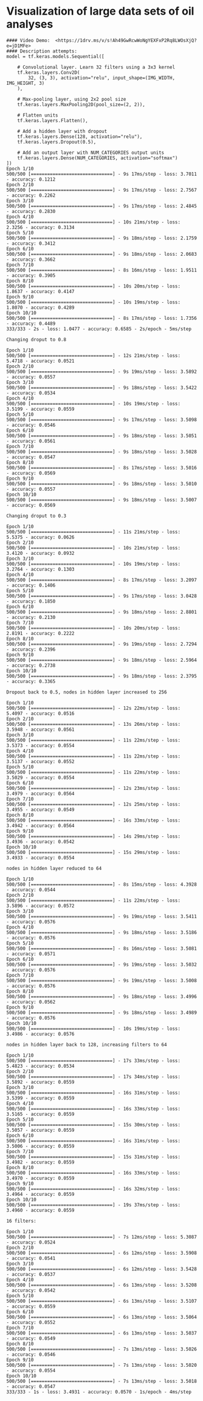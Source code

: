 # Visualization of large data sets of oil analyses
    #### Video Demo:  <https://1drv.ms/v/s!Ah49GwRcwWoNgYEXFxP2Rq8LWOsXjQ?e=jD1MFe>
    #### Description attempts:
    model = tf.keras.models.Sequential([

        # Convolutional layer. Learn 32 filters using a 3x3 kernel
        tf.keras.layers.Conv2D(
            32, (3, 3), activation="relu", input_shape=(IMG_WIDTH, IMG_HEIGHT, 3)
        ),

        # Max-pooling layer, using 2x2 pool size
        tf.keras.layers.MaxPooling2D(pool_size=(2, 2)),

        # Flatten units
        tf.keras.layers.Flatten(),

        # Add a hidden layer with dropout
        tf.keras.layers.Dense(128, activation="relu"),
        tf.keras.layers.Dropout(0.5),

        # Add an output layer with NUM_CATEGORIES output units
        tf.keras.layers.Dense(NUM_CATEGORIES, activation="softmax")
    ])
    Epoch 1/10
    500/500 [==============================] - 9s 17ms/step - loss: 3.7011 - accuracy: 0.1212  
    Epoch 2/10
    500/500 [==============================] - 9s 17ms/step - loss: 2.7567 - accuracy: 0.2262
    Epoch 3/10
    500/500 [==============================] - 9s 17ms/step - loss: 2.4845 - accuracy: 0.2830
    Epoch 4/10
    500/500 [==============================] - 10s 21ms/step - loss: 2.3256 - accuracy: 0.3134
    Epoch 5/10
    500/500 [==============================] - 9s 18ms/step - loss: 2.1759 - accuracy: 0.3412
    Epoch 6/10
    500/500 [==============================] - 9s 18ms/step - loss: 2.0683 - accuracy: 0.3662
    Epoch 7/10
    500/500 [==============================] - 8s 16ms/step - loss: 1.9511 - accuracy: 0.3905
    Epoch 8/10
    500/500 [==============================] - 10s 20ms/step - loss: 1.8637 - accuracy: 0.4147
    Epoch 9/10
    500/500 [==============================] - 10s 19ms/step - loss: 1.8070 - accuracy: 0.4289
    Epoch 10/10
    500/500 [==============================] - 8s 17ms/step - loss: 1.7356 - accuracy: 0.4489
    333/333 - 2s - loss: 1.0477 - accuracy: 0.6585 - 2s/epoch - 5ms/step

    Changing droput to 0.8

    Epoch 1/10
    500/500 [==============================] - 12s 21ms/step - loss: 5.4718 - accuracy: 0.0521
    Epoch 2/10
    500/500 [==============================] - 9s 19ms/step - loss: 3.5892 - accuracy: 0.0557
    Epoch 3/10
    500/500 [==============================] - 9s 18ms/step - loss: 3.5422 - accuracy: 0.0534
    Epoch 4/10
    500/500 [==============================] - 10s 19ms/step - loss: 3.5199 - accuracy: 0.0559
    Epoch 5/10
    500/500 [==============================] - 9s 17ms/step - loss: 3.5098 - accuracy: 0.0546
    Epoch 6/10
    500/500 [==============================] - 9s 18ms/step - loss: 3.5051 - accuracy: 0.0561
    Epoch 7/10
    500/500 [==============================] - 9s 18ms/step - loss: 3.5028 - accuracy: 0.0547
    Epoch 8/10
    500/500 [==============================] - 8s 17ms/step - loss: 3.5016 - accuracy: 0.0569
    Epoch 9/10
    500/500 [==============================] - 9s 18ms/step - loss: 3.5010 - accuracy: 0.0557
    Epoch 10/10
    500/500 [==============================] - 9s 18ms/step - loss: 3.5007 - accuracy: 0.0569

    Changing droput to 0.3

    Epoch 1/10
    500/500 [==============================] - 11s 21ms/step - loss: 5.5375 - accuracy: 0.0626
    Epoch 2/10
    500/500 [==============================] - 10s 21ms/step - loss: 3.4120 - accuracy: 0.0932
    Epoch 3/10
    500/500 [==============================] - 10s 19ms/step - loss: 3.2764 - accuracy: 0.1303
    Epoch 4/10
    500/500 [==============================] - 8s 17ms/step - loss: 3.2097 - accuracy: 0.1406
    Epoch 5/10
    500/500 [==============================] - 9s 17ms/step - loss: 3.0428 - accuracy: 0.1850
    Epoch 6/10
    500/500 [==============================] - 9s 18ms/step - loss: 2.8801 - accuracy: 0.2130
    Epoch 7/10
    500/500 [==============================] - 10s 20ms/step - loss: 2.8191 - accuracy: 0.2222
    Epoch 8/10
    500/500 [==============================] - 9s 19ms/step - loss: 2.7294 - accuracy: 0.2396
    Epoch 9/10
    500/500 [==============================] - 9s 18ms/step - loss: 2.5964 - accuracy: 0.2738
    Epoch 10/10
    500/500 [==============================] - 9s 18ms/step - loss: 2.3795 - accuracy: 0.3365
        
    Dropout back to 0.5, nodes in hidden layer increased to 256

    Epoch 1/10
    500/500 [==============================] - 12s 22ms/step - loss: 5.4097 - accuracy: 0.0516
    Epoch 2/10
    500/500 [==============================] - 13s 26ms/step - loss: 3.5948 - accuracy: 0.0561
    Epoch 3/10
    500/500 [==============================] - 11s 22ms/step - loss: 3.5373 - accuracy: 0.0554
    Epoch 4/10
    500/500 [==============================] - 11s 22ms/step - loss: 3.5137 - accuracy: 0.0552
    Epoch 5/10
    500/500 [==============================] - 11s 22ms/step - loss: 3.5029 - accuracy: 0.0554
    Epoch 6/10
    500/500 [==============================] - 12s 23ms/step - loss: 3.4979 - accuracy: 0.0564
    Epoch 7/10
    500/500 [==============================] - 12s 25ms/step - loss: 3.4955 - accuracy: 0.0549
    Epoch 8/10
    500/500 [==============================] - 16s 33ms/step - loss: 3.4942 - accuracy: 0.0564
    Epoch 9/10
    500/500 [==============================] - 14s 29ms/step - loss: 3.4936 - accuracy: 0.0542
    Epoch 10/10
    500/500 [==============================] - 15s 29ms/step - loss: 3.4933 - accuracy: 0.0554

    nodes in hidden layer reduced to 64

    Epoch 1/10
    500/500 [==============================] - 8s 15ms/step - loss: 4.3928 - accuracy: 0.0544   
    Epoch 2/10
    500/500 [==============================] - 11s 22ms/step - loss: 3.5896 - accuracy: 0.0572
    Epoch 3/10
    500/500 [==============================] - 9s 19ms/step - loss: 3.5411 - accuracy: 0.0576
    Epoch 4/10
    500/500 [==============================] - 9s 18ms/step - loss: 3.5186 - accuracy: 0.0576
    Epoch 5/10
    500/500 [==============================] - 8s 16ms/step - loss: 3.5081 - accuracy: 0.0571
    Epoch 6/10
    500/500 [==============================] - 9s 19ms/step - loss: 3.5032 - accuracy: 0.0576
    Epoch 7/10
    500/500 [==============================] - 9s 19ms/step - loss: 3.5008 - accuracy: 0.0576
    Epoch 8/10
    500/500 [==============================] - 9s 18ms/step - loss: 3.4996 - accuracy: 0.0562
    Epoch 9/10
    500/500 [==============================] - 9s 18ms/step - loss: 3.4989 - accuracy: 0.0576
    Epoch 10/10
    500/500 [==============================] - 10s 19ms/step - loss: 3.4986 - accuracy: 0.0576

    nodes in hidden layer back to 128, increasing filters to 64

    Epoch 1/10
    500/500 [==============================] - 17s 33ms/step - loss: 5.4823 - accuracy: 0.0534
    Epoch 2/10
    500/500 [==============================] - 17s 34ms/step - loss: 3.5892 - accuracy: 0.0559
    Epoch 3/10
    500/500 [==============================] - 16s 31ms/step - loss: 3.5399 - accuracy: 0.0559
    Epoch 4/10
    500/500 [==============================] - 16s 33ms/step - loss: 3.5165 - accuracy: 0.0559
    Epoch 5/10
    500/500 [==============================] - 15s 30ms/step - loss: 3.5057 - accuracy: 0.0559
    Epoch 6/10
    500/500 [==============================] - 16s 31ms/step - loss: 3.5006 - accuracy: 0.0559
    Epoch 7/10
    500/500 [==============================] - 15s 31ms/step - loss: 3.4982 - accuracy: 0.0559
    Epoch 8/10
    500/500 [==============================] - 16s 33ms/step - loss: 3.4970 - accuracy: 0.0559
    Epoch 9/10
    500/500 [==============================] - 16s 32ms/step - loss: 3.4964 - accuracy: 0.0559
    Epoch 10/10
    500/500 [==============================] - 19s 37ms/step - loss: 3.4960 - accuracy: 0.0559

    16 filters:

    Epoch 1/10
    500/500 [==============================] - 7s 12ms/step - loss: 5.3087 - accuracy: 0.0524   
    Epoch 2/10
    500/500 [==============================] - 6s 12ms/step - loss: 3.5908 - accuracy: 0.0541
    Epoch 3/10
    500/500 [==============================] - 6s 12ms/step - loss: 3.5428 - accuracy: 0.0537
    Epoch 4/10
    500/500 [==============================] - 6s 13ms/step - loss: 3.5208 - accuracy: 0.0542
    Epoch 5/10
    500/500 [==============================] - 6s 13ms/step - loss: 3.5107 - accuracy: 0.0559
    Epoch 6/10
    500/500 [==============================] - 6s 13ms/step - loss: 3.5064 - accuracy: 0.0552
    Epoch 7/10
    500/500 [==============================] - 6s 13ms/step - loss: 3.5037 - accuracy: 0.0549
    Epoch 8/10
    500/500 [==============================] - 7s 13ms/step - loss: 3.5026 - accuracy: 0.0546
    Epoch 9/10
    500/500 [==============================] - 7s 13ms/step - loss: 3.5020 - accuracy: 0.0554
    Epoch 10/10
    500/500 [==============================] - 7s 13ms/step - loss: 3.5018 - accuracy: 0.0547
    333/333 - 1s - loss: 3.4931 - accuracy: 0.0570 - 1s/epoch - 4ms/step
